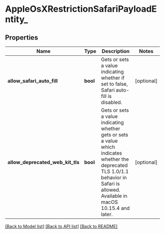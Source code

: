 # AppleOsXRestrictionSafariPayloadEntity_

## Properties
Name | Type | Description | Notes
------------ | ------------- | ------------- | -------------
**allow_safari_auto_fill** | **bool** | Gets or sets a value indicating whether if set to false, Safari auto-fill is disabled. | [optional] 
**allow_deprecated_web_kit_tls** | **bool** | Gets or sets a value indicating whether gets or sets a value which indicates whether the deprecated TLS 1.0/1.1 behavior in Safari is allowed. Available in macOS 10.15.4 and later. | [optional] 

[[Back to Model list]](../README.md#documentation-for-models) [[Back to API list]](../README.md#documentation-for-api-endpoints) [[Back to README]](../README.md)


